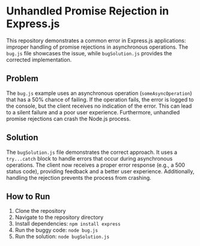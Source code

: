 # Unhandled Promise Rejection in Express.js

This repository demonstrates a common error in Express.js applications: improper handling of promise rejections in asynchronous operations.  The `bug.js` file showcases the issue, while `bugSolution.js` provides the corrected implementation.

## Problem

The `bug.js` example uses an asynchronous operation (`someAsyncOperation`) that has a 50% chance of failing.  If the operation fails, the error is logged to the console, but the client receives no indication of the error. This can lead to a silent failure and a poor user experience.  Furthermore, unhandled promise rejections can crash the Node.js process.

## Solution

The `bugSolution.js` file demonstrates the correct approach. It uses a `try...catch` block to handle errors that occur during asynchronous operations.  The client now receives a proper error response (e.g., a 500 status code), providing feedback and a better user experience.  Additionally, handling the rejection prevents the process from crashing.

## How to Run

1. Clone the repository
2. Navigate to the repository directory
3. Install dependencies: `npm install express`
4. Run the buggy code: `node bug.js`
5. Run the solution: `node bugSolution.js`
